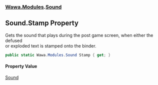 ### [Wawa.Modules](Wawa.Modules.md 'Wawa.Modules').[Sound](Sound.md 'Wawa.Modules.Sound')

## Sound.Stamp Property

Gets the sound that plays during the post game screen, when either the defused  
or exploded text is stamped onto the binder.

```csharp
public static Wawa.Modules.Sound Stamp { get; }
```

#### Property Value
[Sound](Sound.md 'Wawa.Modules.Sound')